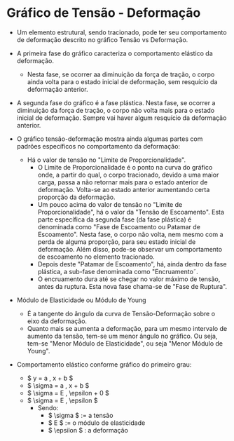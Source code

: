 # Gráfico de Tensão - Deformação

- Um elemento estrutural, sendo tracionado, pode ter seu comportamento de deformação descrito no gráfico Tensão vs Deformação.  
- A primeira fase do gráfico caracteriza o comportamento elástico da deformação.
    - Nesta fase, se ocorrer aa diminuição da força de tração, o corpo ainda volta para o estado inicial de deformação, sem resquício da deformação anterior.
- A segunda fase do gráfico é a fase plástica. Nesta fase, se ocorrer a diminuição da força de tração, o corpo não volta mais para o estado inicial de deformação. Sempre vai haver algum resquício da deformação anterior.
- O gráfico tensão-deformação mostra ainda algumas partes com padrões específicos no comportamento da deformação:
    - Há o valor de tensão no "Limite de Proporcionalidade".
        - O Limite de Proporcionalidade é o ponto na curva do gráfico onde, a partir do qual, o corpo tracionado, devido a uma maior carga, passa a não retornar mais para o estado anterior de deformação. Volta-se ao estado anterior aumentando certa proporção da deformação.
        - Um pouco acima do valor de tensão no "Limite de Proporcionalidade", há o valor da "Tensão de Escoamento". Esta parte específica da segunda fase (da fase plástica) é denominada como "Fase de Escoamento ou Patamar de Escoamento". Nesta fase, o corpo não volta, nem mesmo com a perda de alguma proporção, para seu estado inicial de deformação. Além disso, pode-se observar um comportamento de escoamento no elemento tracionado.
        - Depois deste "Patamar de Escoamento", há, ainda dentro da fase plástica, a sub-fase denominada como "Encruamento˜.
        - O encruamento dura até se chegar no valor máximo de tensão, antes da ruptura. Esta nova fase chama-se de "Fase de Ruptura". 
- Módulo de Elasticidade ou Módulo de Young
    - É a tangente do ângulo da curva de Tensão-Deformação sobre o eixo da deformação.
    - Quanto mais se aumenta a deformação, para um mesmo intervalo de aumento da tensão, tem-se um menor ângulo no gráfico. Ou seja, tem-se "Menor Módulo de Elasticidade", ou seja "Menor Módulo de Young".

- Comportamento elástico conforme gráfico do primeiro grau:
    - $ y = a \, x + b $ 
    - $ \sigma = a \, x + b $
    - $ \sigma = E \, \epsilon + 0 $
    - $ \sigma = E \, \epsilon $
        - Sendo: 
            - $ \sigma $ := a tensão
            - $ E $ := o módulo de elasticidade
            - $ \epsilon $ : a deformação